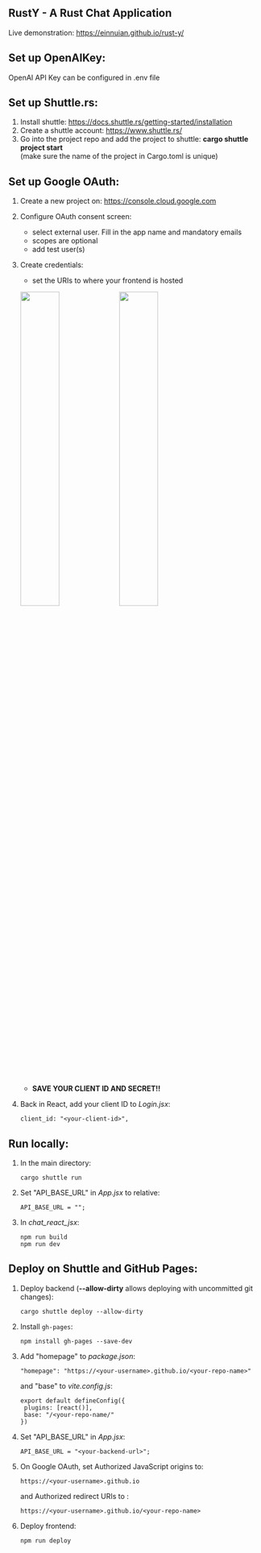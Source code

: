 RustY - A Rust Chat Application
---
Live demonstration: https://einnuian.github.io/rust-y/

Set up OpenAIKey:
--
OpenAI API Key can be configured in .env file

Set up Shuttle.rs:
--
1. Install shuttle: https://docs.shuttle.rs/getting-started/installation
2. Create a shuttle account: https://www.shuttle.rs/
3. Go into the project repo and add the project to shuttle: **cargo shuttle project start**  
   (make sure the name of the project in Cargo.toml is unique)

Set up Google OAuth:
--
1. Create a new project on: https://console.cloud.google.com
2. Configure OAuth consent screen:
   - select external user. Fill in the app name and mandatory emails
   - scopes are optional
   - add test user(s)
3. Create credentials:
   - set the URIs to where your frontend is hosted
     
   <img src="https://github.com/user-attachments/assets/41e9af7c-9298-4766-b4c9-27849cff92ff" width=40% height=40%></img>
   <img src="https://github.com/user-attachments/assets/fda85bb2-8266-42f5-9972-a81f543ff995" width=40% height=40%></img>
   - **SAVE YOUR CLIENT ID AND SECRET!!**
4. Back in React, add your client ID to *Login.jsx*:
   ```
   client_id: "<your-client-id>",
   ```

Run locally: 
--
1. In the main directory:
   ```
   cargo shuttle run
   ```
2. Set "API_BASE_URL" in *App.jsx* to relative:
   ```
   API_BASE_URL = "";
   ```
3. In *chat_react_jsx*:
   ```
   npm run build
   npm run dev
   ```

Deploy on Shuttle and GitHub Pages:
--
1. Deploy backend (**--allow-dirty** allows deploying with uncommitted git changes):
   ```
   cargo shuttle deploy --allow-dirty
   ```
2. Install ```gh-pages```:
   ```
   npm install gh-pages --save-dev
   ```
3. Add "homepage" to *package.json*:
   ```
   "homepage": "https://<your-username>.github.io/<your-repo-name>"
   ```
   and "base" to *vite.config.js*:
   ```
   export default defineConfig({
    plugins: [react()],
    base: "/<your-repo-name/"
   })
   ```
4. Set "API_BASE_URL" in *App.jsx*:
   ```
   API_BASE_URL = "<your-backend-url>";
   ```
5. On Google OAuth, set Authorized JavaScript origins to:
   ```
   https://<your-username>.github.io
   ```
   and Authorized redirect URIs to :
   ```
   https://<your-username>.github.io/<your-repo-name>
   ```
6. Deploy frontend:
   ```
   npm run deploy
   ```
